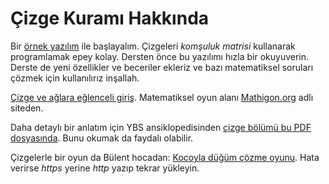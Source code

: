 Çizge Kuramı Hakkında
====================

Bir [örnek yazılım](https://onlinegdb.com/GxcOwj2il)
ile başlayalım. Çizgeleri *komşuluk matrisi* kullanarak programlamak epey kolay. Dersten önce bu yazılımı hızla bir okuyuverin. Derste de yeni özellikler ve beceriler ekleriz ve bazı matematiksel soruları çözmek için kullanılırız inşallah. 

[Çizge ve ağlara eğlenceli giriş](https://tr.mathigon.org/course/graph-theory/introduction). Matematiksel oyun alanı [Mathigon.org](https://tr.mathigon.org/) adlı siteden.

Daha detaylı bir anlatım için YBS ansiklopedisinden [çizge bölümü bu PDF dosyasında](https://ybsansiklopedi.com/wp-content/uploads/2015/05/cizge_teorisi.pdf). Bunu okumak da faydalı olabilir.  

Çizgelerle bir oyun da Bülent hocadan: [Kocoyla düğüm çözme oyunu](http://ikojo.in/sf/OhWWM7U/14). Hata verirse *https* yerine *http* yazıp tekrar yükleyin. 

